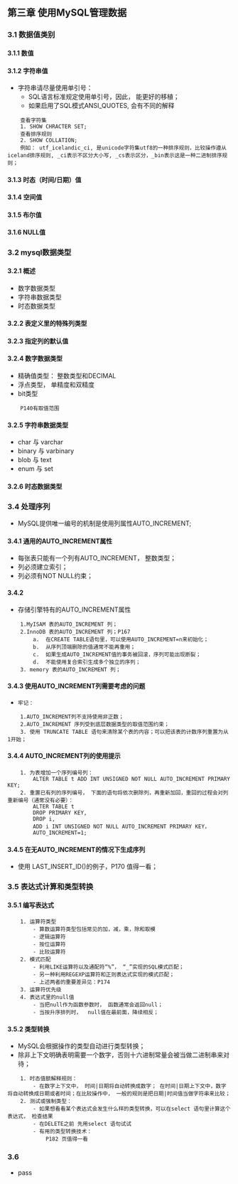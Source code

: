 ## 第三章  使用MySQL管理数据
### 3.1 数据值类别

#### 3.1.1 数值
#### 3.1.2 字符串值
- 字符串请尽量使用单引号：
    - SQL语言标准规定使用单引号，因此， 能更好的移植；
    - 如果启用了SQL模式ANSI_QUOTES, 会有不同的解释
~~~
    查看字符集
    1. SHOW CHRACTER SET;
    查看排序规则
    2. SHOW COLLATION;
    例如： utf_icelandic_ci, 是unicode字符集utf8的一种排序规则，比较操作遵从iceland排序规则, _ci表示不区分大小写, _cs表示区分，_bin表示这是一种二进制排序规则；
~~~

#### 3.1.3 时态（时间/日期）值

#### 3.1.4 空间值

#### 3.1.5 布尔值

#### 3.1.6 NULL值

### 3.2 mysql数据类型

#### 3.2.1 概述
- 数字数据类型
- 字符串数据类型
- 时态数据类型

#### 3.2.2 表定义里的特殊列类型

#### 3.2.3 指定列的默认值

#### 3.2.4 数字数据类型
- 精确值类型： 整数类型和DECIMAL
- 浮点类型， 单精度和双精度
- bit类型
~~~
    P140有取值范围
~~~

#### 3.2.5 字符串数据类型
- char 与 varchar
- binary 与 varbinary
- blob 与 text
- enum 与 set


#### 3.2.6 时态数据类型



### 3.4 处理序列
- MySQL提供唯一编号的机制是使用列属性AUTO_INCREMENT;

#### 3.4.1 通用的AUTO_INCREMENT属性
- 每张表只能有一个列有AUTO_INCREMENT， 整数类型；
- 列必须建立索引；
- 列必须有NOT NULL约束；

#### 3.4.2 
- 存储引擎特有的AUTO_INCREMENT属性
~~~
    1.MyISAM 表的AUTO_INCREMENT 列；
    2.InnoDB 表的AUTO_INCREMENT 列；P167
        a.  在CREATE TABLE语句里，可以使用AUTO_INCREMENT=n来初始化；
        b.  从序列顶端删除的值通常不能再重用；
        c.  如果生成AUTO_INCREMENT值的事务被回滚，序列可能出现断裂；
        d.  不能使用复合索引生成多个独立的序列；
    3. memory 表的AUTO_INCREMENT 列；
~~~

#### 3.4.3 使用AUTO_INCREMENT列需要考虑的问题
- `牢记：`
~~~
    1.AUTO_INCREMENT列不支持使用非正数；
    2.AUTO_INCREMENT 序列受到底层数据类型的取值范围约束；
    3. 使用 TRUNCATE TABLE 语句来清除某个表的内容；可以把该表的计数序列重置为从1开始；
~~~

#### 3.4.4 AUTO_INCREMENT列的使用提示
~~~
    1. 为表增加一个序列编号列：
        ALTER TABLE t ADD INT UNSIGNED NOT NULL AUTO_INCREMENT PRIMARY KEY;
    2. 重置已有列的序列编号， 下面的语句将依次删除列，再重新加回，重回的过程会对列重新编号（通常没有必要）：
        ALTER TABLE t
        DROP PRIMARY KEY,
        DROP i,
        ADD i INT UNSIGNED NOT NULL AUTO_INCREMENT PRIMARY KEY，
        AUTO_INCREMENT=1;
~~~


#### 3.4.5 在无AUTO_INCREMENT的情况下生成序列
- 使用 LAST_INSERT_ID()的例子，P170 值得一看；

### 3.5 表达式计算和类型转换
#### 3.5.1 编写表达式
~~~
    1. 运算符类型
        - 算数运算符类型包括常见的加，减，乘，除和取模
        - 逻辑运算符
        - 按位运算符
        - 比较运算符
    2. 模式匹配
        - 利用LIKE运算符以及通配符“%”， “_”实现的SQL模式匹配；
        - 另一种利用REGEXP运算符和正则表达式实现的模式匹配；
        - 上述两者的重要差异见：P174
    3. 运算符优先级
    4. 表达式里的null值
        - 当把null作为函数参数时， 函数通常会返回null；
        - 当按升序排列时，  null值在最前面，降续相反；
~~~

#### 3.5.2 类型转换

- MySQL会根据操作的类型自动进行类型转换；
- 除非上下文明确表明需要一个数字，否则十六进制常量会被当做二进制串来对待；

~~~
    1. 时态值额解释规则：
        - 在数字上下文中， 时间|日期将自动转换成数字； 在时间|日期上下文中，数字将自动转换成日期或者时间；在比较操作中， 一般的规则是把日期|时间值当做字符串来比较；
    2. 测试或强制类型：
        - 如果想看看某个表达式会发生什么样的类型转换，可以在select 语句里计算这个表达式， 检查结果
        - 在DELETE之前 先用select 语句试试
        - 有用的类型转换技术：
            P182 页值得一看
~~~

### 3.6 

- pass
